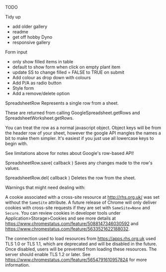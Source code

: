 TODO

Tidy up
- add older gallery
- readme
- get off hobby Dyno
- responsive gallery

Form input
- only show filled items in table
- default to show form when click on empty plant item
- update SS to change filled = FALSE to TRUE on submit
- Add colour as drop down with colours
- Add P/A as radio button
- Style form
- Add a remove/delete option


SpreadsheetRow
Represents a single row from a sheet.

These are returned from calling GoogleSpreadsheet.getRows and SpreadsheetWorksheet.getRows.

You can treat the row as a normal javascript object. Object keys will be from the header row of your sheet, however the google API mangles the names a bit to make them simpler. It's easiest if you just use all lowercase keys to begin with.

See limitations above for notes about Google's row-based API!

SpreadsheetRow.save( callback )
Saves any changes made to the row's values.

SpreadsheetRow.del( callback )
Deletes the row from the sheet.

Warnings that might need dealing with: 

A cookie associated with a cross-site resource at http://rhs.org.uk/ was set without the `SameSite` attribute. A future release of Chrome will only deliver cookies with cross-site requests if they are set with `SameSite=None` and `Secure`. You can review cookies in developer tools under Application>Storage>Cookies and see more details at https://www.chromestatus.com/feature/5088147346030592 and https://www.chromestatus.com/feature/5633521622188032.


The connection used to load resources from https://apps.rhs.org.uk used TLS 1.0 or TLS 1.1, which are deprecated and will be disabled in the future. Once disabled, users will be prevented from loading these resources. The server should enable TLS 1.2 or later. See https://www.chromestatus.com/feature/5654791610957824 for more information.